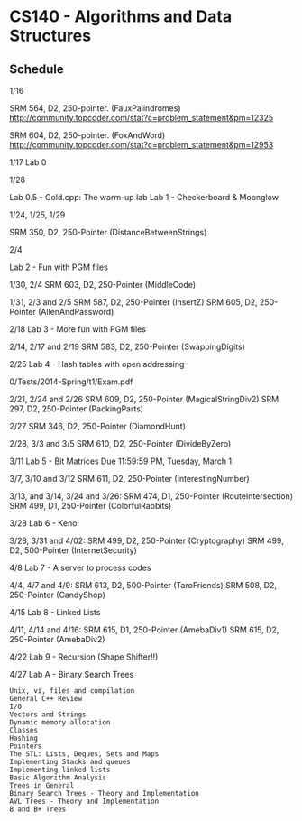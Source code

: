 CS140 - Algorithms and Data Structures
====

Schedule
----


1/16

SRM 564, D2, 250-pointer. (FauxPalindromes)
http://community.topcoder.com/stat?c=problem_statement&pm=12325

SRM 604, D2, 250-pointer. (FoxAndWord)
http://community.topcoder.com/stat?c=problem_statement&pm=12953


1/17
Lab 0


1/28

Lab 0.5 - Gold.cpp: The warm-up lab
Lab 1 - Checkerboard & Moonglow


1/24, 1/25, 1/29

SRM 350, D2, 250-Pointer (DistanceBetweenStrings)


2/4

Lab 2 - Fun with PGM files

1/30, 2/4
SRM 603, D2, 250-Pointer (MiddleCode)

1/31, 2/3 and 2/5
SRM 587, D2, 250-Pointer (InsertZ)
SRM 605, D2, 250-Pointer (AllenAndPassword)

2/18
Lab 3 - More fun with PGM files

2/14, 2/17 and 2/19
SRM 583, D2, 250-Pointer (SwappingDigits)

2/25
Lab 4 - Hash tables with open addressing

0/Tests/2014-Spring/t1/Exam.pdf

2/21, 2/24 and 2/26
SRM 609, D2, 250-Pointer (MagicalStringDiv2)
SRM 297, D2, 250-Pointer (PackingParts)

2/27
SRM 346, D2, 250-Pointer (DiamondHunt)

2/28, 3/3 and 3/5
SRM 610, D2, 250-Pointer (DivideByZero)

3/11
Lab 5 - Bit Matrices 	Due 11:59:59 PM, Tuesday, March 1

3/7, 3/10 and 3/12
SRM 611, D2, 250-Pointer (InterestingNumber)


3/13, and 3/14, 3/24 and 3/26:
SRM 474, D1, 250-Pointer (RouteIntersection)
SRM 499, D1, 250-Pointer (ColorfulRabbits)

3/28
Lab 6 - Keno!

3/28, 3/31 and 4/02:
SRM 499, D2, 250-Pointer (Cryptography)
SRM 499, D2, 500-Pointer (InternetSecurity)

4/8
Lab 7 - A server to process codes

4/4, 4/7 and 4/9:
SRM 613, D2, 500-Pointer (TaroFriends)
SRM 508, D2, 250-Pointer (CandyShop)


4/15
Lab 8 - Linked Lists

4/11, 4/14 and 4/16:
SRM 615, D1, 250-Pointer (AmebaDiv1)
SRM 615, D2, 250-Pointer (AmebaDiv2)

4/22
Lab 9 - Recursion (Shape Shifter!!)

4/27
Lab A - Binary Search Trees


    Unix, vi, files and compilation
    General C++ Review
    I/O
    Vectors and Strings
    Dynamic memory allocation
    Classes
    Hashing
    Pointers
    The STL: Lists, Deques, Sets and Maps
    Implementing Stacks and queues
    Implementing linked lists
    Basic Algorithm Analysis
    Trees in General
    Binary Search Trees - Theory and Implementation
    AVL Trees - Theory and Implementation
    B and B+ Trees
